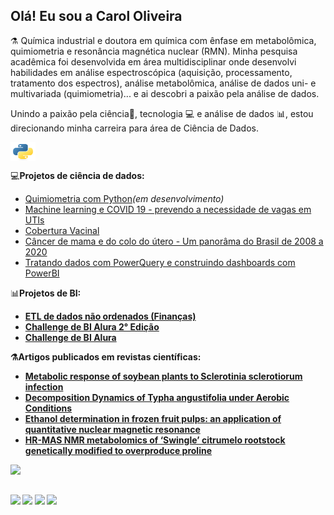 ## Olá! Eu sou a Carol Oliveira
⚗ Química industrial e doutora em química com ênfase em metabolômica, quimiometria e resonância magnética nuclear (RMN). Minha pesquisa acadêmica foi desenvolvida em área multidisciplinar onde desenvolvi habilidades em análise espectroscópica (aquisição, processamento, tratamento dos espectros), análise metabolômica, análise de dados uni- e multivariada (quimiometria)... e ai descobri a paixão pela análise de dados.

Unindo a paixão pela ciência🧪, tecnologia 💻 e análise de dados 📊, estou direcionando minha carreira para área de Ciência de Dados.

<img align="center" alt="Carol-Python" height="30" width="40" src="https://raw.githubusercontent.com/devicons/devicon/master/icons/python/python-original.svg">


💻<b>Projetos de ciência de dados:</b>
   <ul>
     <li><a href="https://github.com/CarolineOlive/Quimiometria-com-Python">Quimiometria com Python</a><i>(em desenvolvimento)</i></li>
     <li><a href="https://github.com/CarolineOlive/Projetos-Bootcamp/blob/master/Caroline_Oliveira_Projeto_Final_Bootcamp_Data_Science_2021.ipynb"> Machine learning e COVID 19 - prevendo a necessidade de vagas em UTIs</a></li>
     <li><a href="https://github.com/CarolineOlive/Projetos-Bootcamp/blob/master/Caroline_Oliveira_Projeto_M%C3%B3dulo_02.ipynb"> Cobertura Vacinal</a></li>
     <li><a href="https://github.com/CarolineOlive/Projetos-Bootcamp/blob/master/Caroline_Oliveira_Projeto_modulo_1.ipynb"> Câncer de mama e do colo do útero - Um panorâma do Brasil de 2008 a 2020</a></li>
     <li><a href="https://github.com/CarolineOlive/Challenge_BI_Alura"> Tratando dados com PowerQuery e construindo dashboards com PowerBI</a></li>
  </ul>
  
📊<b>Projetos de BI:</p>
   <ul>
      <li><a href="https://github.com/CarolineOlive/ETL_Dados_Financas">ETL de dados não ordenados (Finanças)</a></li>
      <li><a href="https://github.com/CarolineOlive/Challenge_BI_Alura_2">Challenge de BI Alura 2° Edição</a></li>
      <li><a href="https://github.com/CarolineOlive/Challenge_BI_Alura">Challenge de BI Alura</a></li>
  </ul>
  
⚗<b>Artigos publicados em revistas científicas:</b>
   <ul>
      <li><a href="https://www.sciencedirect.com/science/article/abs/pii/S0031942218308458?via%3Dihub"> Metabolic response of soybean plants to Sclerotinia sclerotiorum infection</a></li>
      <li><a href="https://www.scielo.br/j/jbchs/a/PygGgXDm8kktSLJmDxkNL8w/?lang=en"> Decomposition Dynamics of Typha angustifolia under Aerobic Conditions</a></li>
      <li><a href="https://analyticalsciencejournals.onlinelibrary.wiley.com/doi/10.1002/mrc.4383"> Ethanol determination in frozen fruit pulps: an application of quantitative nuclear magnetic resonance</a></li>
      <li><a href="https://analyticalsciencejournals.onlinelibrary.wiley.com/doi/10.1002/mrc.4082"> HR-MAS NMR metabolomics of ‘Swingle’ citrumelo rootstock genetically modified to overproduce proline</a></li>
   </ul>

<div>
  <a href="https://github.com/CarolineOlive">
  <img height="180em" src="https://github-readme-stats.vercel.app/api?username=CarolineOlive&show_icons=true&theme=calm&include_all_commits=true&count_private=true"/>
</div>

##
<a href="https://www.linkedin.com/in/caroline-oliveira-quim/" target="blank"><img src="https://img.shields.io/badge/-LinkedIn-%230077B5?style=for-the-badge&logo=linkedin&logoColor=white" target="_blank"></a> 
<a href = "mailto:krolzinhaoliver@gmail.com"><img src="https://img.shields.io/badge/Gmail-D14836?style=for-the-badge&logo=gmail&logoColor=white" target="_blank"></img></a>
<a href="https://caroline-oliveira.medium.com/" target="_blank"><img src="https://img.shields.io/badge/Medium-12100E?style=for-the-badge&logo=medium&logoColor=white" target="_blank"></a>
<a href="https://instagram.com/carols_oliver" target="_blank"><img src="https://img.shields.io/badge/-Instagram-%23E4405F?style=for-the-badge&logo=instagram&logoColor=white" target="_blank"></a>
  

<!--
**CarolineOlive/CarolineOlive** is a ✨ _special_ ✨ repository because its `README.md` (this file) appears on your GitHub profile.
[![Top Langs](https://github-readme-stats.vercel.app/api/top-langs/?username=CarolineOlive&layout=compact&theme=calm)](https://github.com/anuraghazra/github-readme-stats)
Here are some ideas to get you started:

- 🔭 I’m currently working on ...
- 🌱 I’m currently learning ...
- 👯 I’m looking to collaborate on ...
- 🤔 I’m looking for help with ...
- 💬 Ask me about ...
- 📫 How to reach me: ...
- 😄 Pronouns: ...
- ⚡ Fun fact: ...
-->
